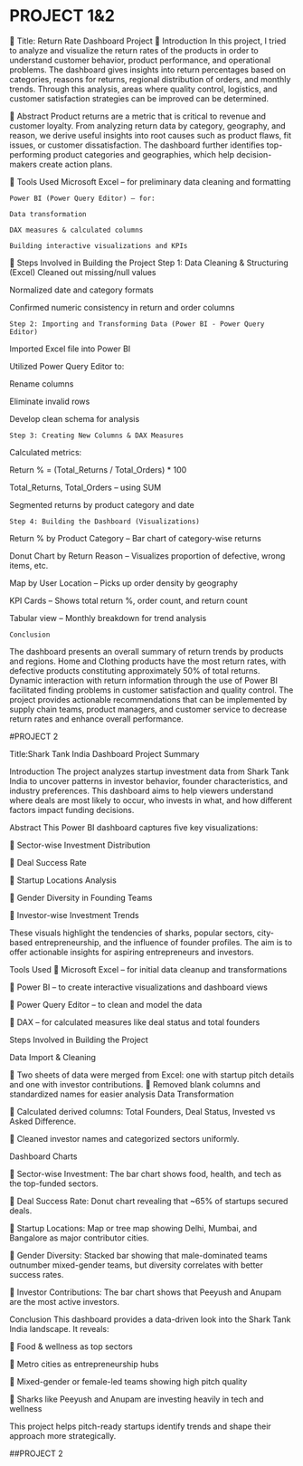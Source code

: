 # PROJECT 1&2
	Title: Return Rate Dashboard Project
	Introduction
In this project, I tried to analyze and visualize the return rates of the products in order to understand customer behavior, product performance, and operational problems. The dashboard gives insights into return percentages based on categories, reasons for returns, regional distribution of orders, and monthly trends. Through this analysis, areas where quality control, logistics, and customer satisfaction strategies can be improved can be determined.

	Abstract
Product returns are a metric that is critical to revenue and customer loyalty. From analyzing return data by category, geography, and reason, we derive useful insights into root causes such as product flaws, fit issues, or customer dissatisfaction. The dashboard further identifies top-performing product categories and geographies, which help decision-makers create action plans.

	Tools Used
 	Microsoft Excel – for preliminary data cleaning and formatting

 	Power BI (Power Query Editor) – for:

 	Data transformation

 	DAX measures & calculated columns

 	Building interactive visualizations and KPIs

	Steps Involved in Building the Project
 	Step 1: Data Cleaning & Structuring (Excel)
Cleaned out missing/null values

Normalized date and category formats

Confirmed numeric consistency in return and order columns

 	Step 2: Importing and Transforming Data (Power BI - Power Query Editor)
Imported Excel file into Power BI

Utilized Power Query Editor to:

Rename columns

Eliminate invalid rows

Develop clean schema for analysis

 	Step 3: Creating New Columns & DAX Measures
Calculated metrics:

Return % = (Total_Returns / Total_Orders) * 100

Total_Returns, Total_Orders – using SUM

Segmented returns by product category and date

 	Step 4: Building the Dashboard (Visualizations)
Return % by Product Category – Bar chart of category-wise returns

Donut Chart by Return Reason – Visualizes proportion of defective, wrong items, etc.

Map by User Location – Picks up order density by geography

KPI Cards – Shows total return %, order count, and return count

Tabular view – Monthly breakdown for trend analysis

 	Conclusion
The dashboard presents an overall summary of return trends by products and regions. Home and Clothing products have the most return rates, with defective products constituting approximately 50% of total returns. Dynamic interaction with return information through the use of Power BI facilitated finding problems in customer satisfaction and quality control. The project provides actionable recommendations that can be implemented by supply chain teams, product managers, and customer service to decrease return rates and enhance overall performance.

#PROJECT 2

Title:Shark Tank India Dashboard Project Summary

Introduction
The project analyzes startup investment data from Shark Tank India to uncover patterns in investor behavior, founder characteristics, and industry preferences. This dashboard aims to help viewers understand where deals are most likely to occur, who invests in what, and how different factors impact funding decisions.

Abstract
This Power BI dashboard captures five key visualizations:

	Sector-wise Investment Distribution

	Deal Success Rate

	Startup Locations Analysis

	Gender Diversity in Founding Teams

	Investor-wise Investment Trends

These visuals highlight the tendencies of sharks, popular sectors, city-based entrepreneurship, and the influence of founder profiles. The aim is to offer actionable insights for aspiring entrepreneurs and investors.

Tools Used
	Microsoft Excel – for initial data cleanup and transformations

	Power BI – to create interactive visualizations and dashboard views

	Power Query Editor – to clean and model the data

	DAX – for calculated measures like deal status and total founders

Steps Involved in Building the Project

Data Import & Cleaning

	Two sheets of data were merged from Excel: one with startup pitch details and one with investor contributions.
	Removed blank columns and standardized names for easier analysis
Data Transformation

	Calculated derived columns: Total Founders, Deal Status, Invested vs Asked Difference.

	Cleaned investor names and categorized sectors uniformly.

Dashboard Charts

	Sector-wise Investment: The bar chart shows food, health, and tech as the top-funded sectors.

	Deal Success Rate: Donut chart revealing that ~65% of startups secured deals.

	Startup Locations: Map or tree map showing Delhi, Mumbai, and Bangalore as major contributor cities.

	Gender Diversity: Stacked bar showing that male-dominated teams outnumber mixed-gender teams, but diversity correlates with better success rates.

	Investor Contributions: The bar chart shows that Peeyush and Anupam are the most active investors.

Conclusion
This dashboard provides a data-driven look into the Shark Tank India landscape. It reveals:

	Food & wellness as top sectors

	Metro cities as entrepreneurship hubs

	Mixed-gender or female-led teams showing high pitch quality

	Sharks like Peeyush and Anupam are investing heavily in tech and wellness

This project helps pitch-ready startups identify trends and shape their approach more strategically.


##PROJECT 2

